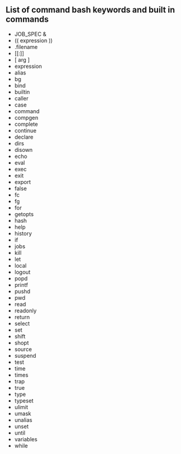 ## List of command bash keywords and built in commands

- JOB_SPEC &
- (( expression ))
- .filename
- [[:]]
- [ arg ]
- expression
- alias
- bg
- bind
- builtin
- caller
- case
- command
- compgen
- complete
- continue
- declare
- dirs
- disown
- echo
- eval
- exec
- exit
- export
- false
- fc
- fg
- for
- getopts
- hash
- help
- history
- if
- jobs
- kill
- let
- local
- logout
- popd
- printf
- pushd
- pwd
- read
- readonly
- return
- select
- set
- shift
- shopt
- source
- suspend
- test
- time
- times
- trap
- true
- type
- typeset
- ulimit
- umask
- unalias
- unset
- until
- variables
- while
